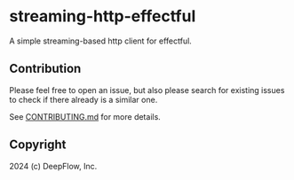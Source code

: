 # streaming-http-effectful

A simple streaming-based http client for effectful.

## Contribution

Please feel free to open an issue, but also please search for existing issues to check if there already is a similar one.

See [CONTRIBUTING.md][CONTRIBUTING] for more details.

[CONTRIBUTING]: https://github.com/deepflowinc-oss/effectful-extras/blob/master/CONTRIBUTING.md

## Copyright

2024 (c) DeepFlow, Inc.
